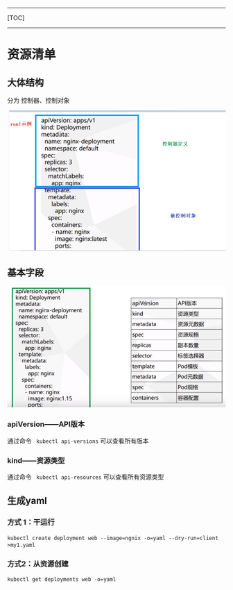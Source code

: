 ------

[TOC]

------

# 资源清单

## 大体结构

分为 控制器、控制对象

![image-20201112152305204](assets/image-20201112152305204.png)

## 基本字段

![image-20201112152528056](assets/image-20201112152528056.png)

### apiVersion——API版本

 通过命令 ` kubectl api-versions` 可以查看所有版本

### kind——资源类型

通过命令 ` kubectl api-resources` 可以查看所有资源类型

## 生成yaml

### 方式 1：干运行

```shell
kubectl create deployment web --image=ngnix -o=yaml --dry-run=client >my1.yaml
```

### 方式2：从资源创建

```shell
kubectl get deployments web -o=yaml 
```





